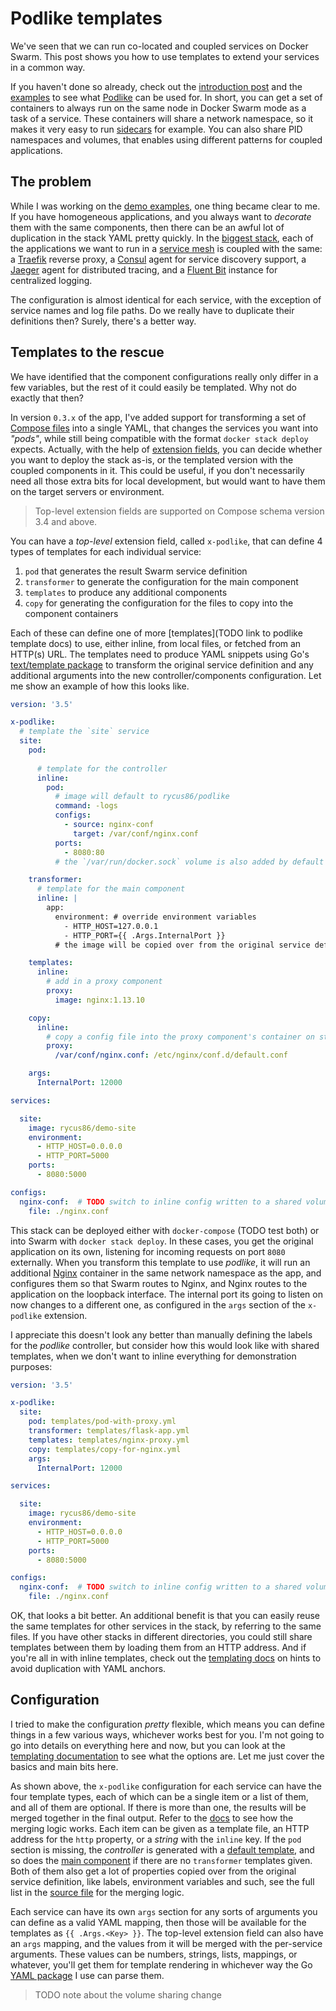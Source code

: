 # Podlike templates

We've seen that we can run co-located and coupled services on Docker Swarm. This post shows you how to use templates to extend your services in a common way.

If you haven't done so already, check out the [introduction post](https://blog.viktoradam.net/2018/05/14/podlike/) and the [examples](https://blog.viktoradam.net/2018/05/24/podlike-example-use-cases/) to see what [Podlike](https://github.com/rycus86/podlike) can be used for. In short, you can get a set of containers to always run on the same node in Docker Swarm mode as a task of a service. These containers will share a network namespace, so it makes it very easy to run [sidecars](https://docs.microsoft.com/en-us/azure/architecture/patterns/sidecar) for example. You can also share PID namespaces and volumes, that enables using different patterns for coupled applications.

## The problem

While I was working on the [demo examples](https://github.com/rycus86/podlike/tree/master/examples), one thing became clear to me. If you have homogeneous applications, and you always want to *decorate* them with the same components, then there can be an awful lot of duplication in the stack YAML pretty quickly. In the [biggest stack](https://github.com/rycus86/podlike/blob/master/examples/modernized/stack.yml), each of the applications we want to run in a [service mesh](https://www.thoughtworks.com/radar/techniques/service-mesh) is coupled with the same: a [Traefik](https://traefik.io/) reverse proxy, a [Consul](https://www.consul.io/) agent for service discovery support, a [Jaeger](https://www.jaegertracing.io/) agent for distributed tracing, and a [Fluent Bit](https://fluentbit.io/) instance for centralized logging.

The configuration is almost identical for each service, with the exception of service names and log file paths. Do we really have to duplicate their definitions then? Surely, there's a better way.

## Templates to the rescue

We have identified that the component configurations really only differ in a few variables, but the rest of it could easily be templated. Why not do exactly that then?

In version `0.3.x` of the app, I've added support for transforming a set of [Compose files](https://docs.docker.com/compose/compose-file/) into a single YAML, that changes the services you want into *"pods"*, while still being compatible with the format `docker stack deploy` expects. Actually, with the help of [extension fields](https://docs.docker.com/compose/compose-file/#extension-fields), you can decide whether you want to deploy the stack as-is, or the templated version with the coupled components in it. This could be useful, if you don't necessarily need all those extra bits for local development, but would want to have them on the target servers or environment.

> Top-level extension fields are supported on Compose schema version 3.4 and above.

You can have a *top-level* extension field, called `x-podlike`, that can define 4 types of templates for each individual service:

1. `pod` that generates the result Swarm service definition
2. `transformer` to generate the configuration for the main component
3. `templates` to produce any additional components
4. `copy` for generating the configuration for the files to copy into the component containers

Each of these can define one of more [templates](TODO link to podlike template docs) to use, either inline, from local files, or fetched from an HTTP(s) URL. The templates need to produce YAML snippets using Go's [text/template package](https://golang.org/pkg/text/template/) to transform the original service definition and any additional arguments into the new controller/components configuration. Let me show an example of how this looks like.

```yaml
version: '3.5'

x-podlike:
  # template the `site` service
  site:
    pod:
	  
	  # template for the controller
	  inline:
	    pod:
		  # image will default to rycus86/podlike
		  command: -logs
		  configs:
		    - source: nginx-conf
			  target: /var/conf/nginx.conf
		  ports:
		    - 8080:80
		  # the `/var/run/docker.sock` volume is also added by default

    transformer:
	  # template for the main component
	  inline: |
	    app:
		  environment: # override environment variables
		    - HTTP_HOST=127.0.0.1
			- HTTP_PORT={{ .Args.InternalPort }}
		  # the image will be copied over from the original service definition

	templates:
	  inline:
	    # add in a proxy component
	    proxy:
		  image: nginx:1.13.10

    copy:
	  inline:
        # copy a config file into the proxy component's container on startup
	    proxy:
		  /var/conf/nginx.conf: /etc/nginx/conf.d/default.conf

    args:
	  InternalPort: 12000

services:

  site:
    image: rycus86/demo-site
	environment:
	  - HTTP_HOST=0.0.0.0
	  - HTTP_PORT=5000
	ports:
	  - 8080:5000

configs:
  nginx-conf:  # TODO switch to inline config written to a shared volume
    file: ./nginx.conf
```

This stack can be deployed either with `docker-compose` (TODO test both) or into Swarm with `docker stack deploy`. In these cases, you get the original application on its own, listening for incoming requests on port `8080` externally. When you transform this template to use *podlike*, it will run an additional [Nginx](TODO) container in the same network namespace as the app, and configures them so that Swarm routes to Nginx, and Nginx routes to the application on the loopback interface. The internal port its going to listen on now changes to a different one, as configured in the `args` section of the `x-podlike` extension.

I appreciate this doesn't look any better than manually defining the labels for the *podlike* controller, but consider how this would look like with shared templates, when we don't want to inline everything for demonstration purposes:

```yaml
version: '3.5'

x-podlike:
  site:
    pod: templates/pod-with-proxy.yml
    transformer: templates/flask-app.yml
	templates: templates/nginx-proxy.yml
    copy: templates/copy-for-nginx.yml
    args:
	  InternalPort: 12000

services:

  site:
    image: rycus86/demo-site
	environment:
	  - HTTP_HOST=0.0.0.0
	  - HTTP_PORT=5000
	ports:
	  - 8080:5000

configs:
  nginx-conf:  # TODO switch to inline config written to a shared volume
    file: ./nginx.conf
```

OK, that looks a bit better. An additional benefit is that you can easily reuse the same templates for other services in the stack, by referring to the same files. If you have other stacks in different directories, you could still share templates between them by loading them from an HTTP address. And if you're all in with inline templates, check out the [templating docs](TODO) on hints to avoid duplication with YAML anchors.

## Configuration

I tried to make the configuration *pretty* flexible, which means you can define things in a few various ways, whichever works best for you. I'm not going to go into details on everything here and now, but you can look at the [templating documentation](TODO) to see what the options are. Let me just cover the basics and main bits here.

As shown above, the `x-podlike` configuration for each service can have the four template types, each of which can be a single item or a list of them, and all of them are optional. If there is more than one, the results will be merged together in the final output. Refer to the [docs](TODO) to see how the merging logic works. Each item can be given as a template file, an HTTP address for the `http` property, or a *string* with the `inline` key. If the `pod` section is missing, the *controller* is generated with a [default template](TODO), and so does the [main component](TODO) if there are no `transformer` templates given. Both of them also get a lot of properties copied over from the original service definition, like labels, environment variables and such, see the full list in the [source file](https://github.com/rycus86/podlike/blob/master/pkg/template/merge.go) for the merging logic.

Each service can have its own `args` section for any sorts of arguments you can define as a valid YAML mapping, then those will be available for the templates as `{{ .Args.<Key> }}`. The top-level extension field can also have an `args` mapping, and the values from it will be merged with the per-service arguments. These values can be numbers, strings, lists, mappings, or whatever, you'll get them for template rendering in whichever way the Go [YAML package](TODO) I use can parse them.


> TODO note about the volume sharing change

